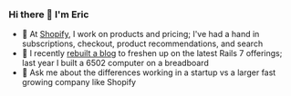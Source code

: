 ### Hi there 👋 I'm Eric

- 🔭 At [Shopify](https://shopify.engineering), I work on products and pricing; I've had a hand in subscriptions, checkout, product recommendations, and search
- 🌱 I recently [rebuilt a blog](https://www.chartewalk.com) to freshen up on the latest Rails 7 offerings; last year I built a 6502 computer on a breadboard
- 💬 Ask me about the differences working in a startup vs a larger fast growing company like Shopify
<!--
- 👯 I’m looking to collaborate on ...
- 🤔 I’m looking for help with ...
- 💬 Ask me about ...
- 📫 How to reach me: ...
- 😄 Pronouns: ...
- ⚡ Fun fact: ...
-->
